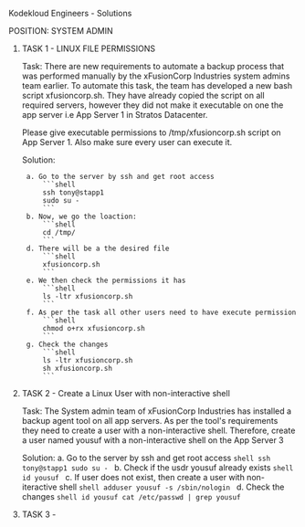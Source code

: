 Kodekloud Engineers - Solutions

POSITION: SYSTEM ADMIN

1. TASK 1 - LINUX FILE PERMISSIONS

	Task: 
	There are new requirements to automate a backup process that was performed manually by the xFusionCorp Industries system admins team earlier. 
	To automate this task, the team has developed a new bash script xfusioncorp.sh. They have already copied the script on all required servers, however they did not make it executable on one the app server i.e App Server 1 in Stratos Datacenter.

	Please give executable permissions to /tmp/xfusioncorp.sh script on App Server 1. Also make sure every user can execute it.

	Solution:

		a. Go to the server by ssh and get root access
			```shell
			ssh tony@stapp1
			sudo su -
			```
		b. Now, we go the loaction:
			```shell
			cd /tmp/
			```
		d. There will be a the desired file
			```shell 
			xfusioncorp.sh
			```
		e. We then check the permissions it has
			```shell
			ls -ltr xfusioncorp.sh
			```
		f. As per the task all other users need to have execute permission
			```shell
			chmod o+rx xfusioncorp.sh
			```
		g. Check the changes
			```shell
			ls -ltr xfusioncorp.sh
			sh xfusioncorp.sh
			```
			
2. TASK 2 - Create a Linux User with non-interactive shell

	Task:
	The System admin team of xFusionCorp Industries has installed a backup agent tool on all app servers. As per the tool's requirements they need to create a user with a non-interactive shell.
	Therefore, create a user named yousuf with a non-interactive shell on the App Server 3

	Solution:
		a. Go to the server by ssh and get root access
			```shell
			ssh tony@stapp1
			sudo su -
			```
		b. Check if the usdr yousuf already exists
			```shell
			id yousuf
			```
		c. If user does not exist, then create a user with non-iteractive shell
			```shell
			adduser yousuf -s /sbin/nologin
			```
		d. Check the changes
			```shell
			id yousuf
			cat /etc/passwd | grep yousuf
			```

3. TASK 3 - 
